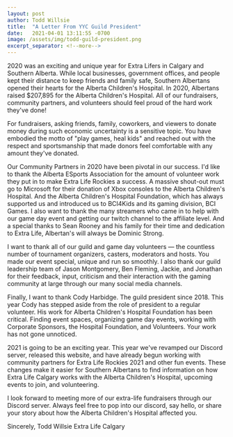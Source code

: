 ```yaml
---
layout: post
author: Todd Willsie
title:  "A Letter From YYC Guild President"
date:   2021-04-01 13:11:55 -0700
image: /assets/img/todd-guild-president.png
excerpt_separator: <!--more-->
---
```

2020 was an exciting and unique year for Extra Lifers in Calgary and Southern Alberta. While local businesses, government offices, and people kept their distance to keep friends and family safe, Southern Albertans opened their hearts for the Alberta Children's Hospital. In 2020, Albertans raised $207,895 for the Alberta Children's Hospital. All of our fundraisers, community partners, and volunteers should feel proud of the hard work they've done!
<!--more-->

For fundraisers, asking friends, family, coworkers, and viewers to donate money during such economic uncertainty is a sensitive topic. You have embodied the motto of "play games, heal kids" and reached out with the respect and sportsmanship that made donors feel comfortable with any amount they've donated.

Our Community Partners in 2020 have been pivotal in our success. I'd like to thank the Alberta ESports Association for the amount of volunteer work they put in to make Extra Life Rockies a success. A massive shout-out must go to Microsoft for their donation of Xbox consoles to the Alberta Children's Hospital. And the Alberta Children's Hospital Foundation, which has always supported us and introduced us to BCI4Kids and its gaming division, BCI Games. I also want to thank the many streamers who came in to help with our game day event and getting our twitch channel to the affiliate level. And a special thanks to Sean Rooney and his family for their time and dedication to Extra Life, Albertan's will always be Dominic Strong.

I want to thank all of our guild and game day volunteers — the countless number of tournament organizers, casters, moderators and hosts. You made our event special, unique and run so smoothly. I also thank our guild leadership team of Jason Montgomery, Ben Fleming, Jackie, and Jonathan for their feedback, input, criticism and their interaction with the gaming community at large through our many social media channels.

Finally, I want to thank Cody Harbidge. The guild president since 2018. This year Cody has stepped aside from the role of president to a regular volunteer. His work for Alberta Children's Hospital Foundation has been critical. Finding event spaces, organizing game day events, working with Corporate Sponsors, the Hospital Foundation, and Volunteers. Your work has not gone unnoticed. 

2021 is going to be an exciting year. This year we've revamped our Discord server, released this website, and have already begun working with community partners for Extra Life Rockies 2021 and other fun events. These changes make it easier for Southern Albertans to find information on how Extra Life Calgary works with the Alberta Children's Hospital, upcoming events to join, and volunteering.

I look forward to meeting more of our extra-life fundraisers through our Discord server. Always feel free to pop into our discord, say hello, or share your story about how the Alberta Children's Hospital affected you. 

Sincerely,
Todd Willsie
Extra Life Calgary